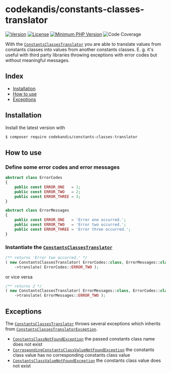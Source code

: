 # codekandis/constants-classes-translator

[![Version][xtlink-version-badge]][srclink-changelog]
[![License][xtlink-license-badge]][srclink-license]
[![Minimum PHP Version][xtlink-php-version-badge]][xtlink-php-net]
![Code Coverage][xtlink-code-coverage-badge]

With the [`ConstantsClassesTranslator`][srclink-constants-classes-translator] you are able to translate values from constants classes into values from another constants classes. E. g. it's useful with third party libraries throwing exceptions with error codes but without meaningful messages.

## Index

* [Installation](#installation)
* [How to use](#how-to-use)
* [Exceptions](#exceptions)

## Installation

Install the latest version with

```bash
$ composer require codekandis/constants-classes-translator
```

## How to use

### Define some error codes and error messages

```php
abstract class ErrorCodes
{
    public const ERROR_ONE   = 1;
    public const ERROR_TWO   = 2;
    public const ERROR_THREE = 3;
}

abstract class ErrorMessages
{
    public const ERROR_ONE   = 'Error one occurred.';
    public const ERROR_TWO   = 'Error two occurred.';
    public const ERROR_THREE = 'Error three occurred.';
}
```

### Instantiate the [`ConstantsClassesTranslator`][srclink-constants-classes-translator]

```php
/** returns 'Error two occurred.' */
( new ConstantsClassesTranslator( ErrorCodes::class, ErrorMessages::class ) )
    ->translate( ErrorCodes::ERROR_TWO );
```

or vice versa

```php
/** returns 2 */
( new ConstantsClassesTranslator( ErrorMessages::class, ErrorCodes::class ) )
    ->translate( ErrorMessages::ERROR_TWO );
```

## Exceptions

The [`ConstantsClassesTranslator`][srclink-constants-classes-translator] throws several exceptions which inherits from [`ConstantsClassesTranslatorException`][srclink-constants-classes-translator-exception].

- [`ConstantsClassNotFoundException`][srclink-constants-class-not-found-exception] the passed constants class name does not exist
- [`CorrespondingConstantsClassValueNotFoundException`][srclink-corresponding-constants-class-value-not-found-exception] the constants class value has no corresponding constants class value
- [`ConstantsClassValueNotFoundException`][srclink-constants-class-value-not-found-exception] the constants class value does not exist



[xtlink-version-badge]: https://img.shields.io/badge/version-1.1.0-blue.svg
[xtlink-license-badge]: https://img.shields.io/badge/license-MIT-yellow.svg
[xtlink-php-version-badge]: https://img.shields.io/badge/php-%3E%3D%207.4-8892BF.svg
[xtlink-code-coverage-badge]: https://img.shields.io/badge/coverage-100%25-green.svg
[xtlink-php-net]: https://php.net

[srclink-changelog]: ./CHANGELOG.md
[srclink-license]: ./LICENSE
[srclink-constants-classes-translator]: ./src/ConstantsClassesTranslator.php
[srclink-constants-classes-translator-exception]: ./src/ConstantsClassesTranslatorException.php
[srclink-constants-class-not-found-exception]: ./src/ConstantsClassNotFoundException.php
[srclink-corresponding-constants-class-value-not-found-exception]: ./src/CorrespondingConstantsClassValueNotFoundException.php
[srclink-constants-class-value-not-found-exception]: ./src/ConstantsClassValueNotFoundException.php
